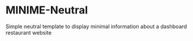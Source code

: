 # MINIME-Neutral
Simple neutral template to display minimal information about a dashboard restaurant website
